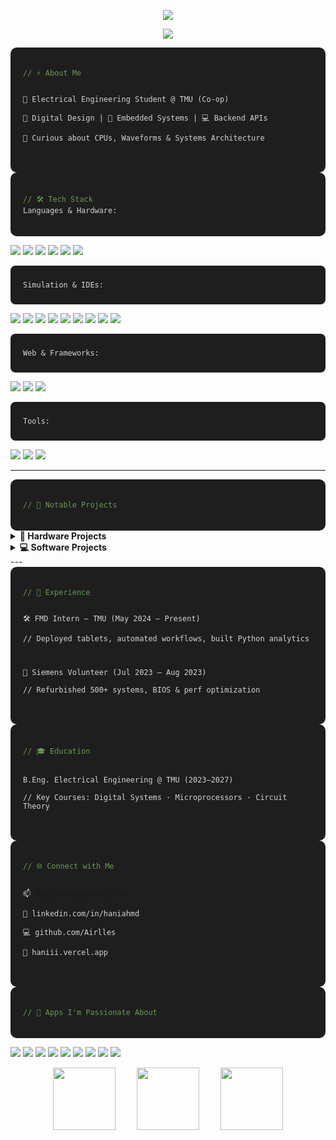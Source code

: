 <!-- DYNAMIC TOP LINE -->
<p align="center">
  <img src="https://readme-typing-svg.demolab.com/?lines=Hey%2C%20I'm%20Hani%20Ahmed!;Digital%20Systems%20Engineer%20in%20Training;Always%20Learning%20%26%20Building!&font=Fira%20Code&center=true&width=550&height=50">
</p>


<!-- PROFILE SUMMARY -->
<p align="center">
  <img src="https://github-profile-summary-cards.vercel.app/api/cards/profile-details?username=Airlles&theme=radical" />
</p>

<!-- ABOUT ME -->
<div style="background-color:#1e1e1e; color:#d4d4d4; padding:20px; border-radius:10px; font-family:'Fira Code', monospace; font-size:14px;">
<pre><code><span style="color:#6A9955;">// ⚡ About Me</span>

🔬 Electrical Engineering Student @ TMU (Co-op)  
🔧 Digital Design | 🧪 Embedded Systems | 💻 Backend APIs  
🎯 Curious about CPUs, Waveforms & Systems Architecture
</code></pre>
</div>

<!-- Code editor look -->
<div style="background-color:#1e1e1e; color:#d4d4d4; padding:20px; border-radius:10px; font-family:'Fira Code', monospace; font-size:14px;">
<pre><code><span style="color:#6A9955;">// 🛠️ Tech Stack</span>
Languages &amp; Hardware:</code></pre>
</div>

<p>
  <img src="https://img.shields.io/badge/SystemVerilog-000000?style=for-the-badge"/>
  <img src="https://img.shields.io/badge/VHDL-453C5C?style=for-the-badge"/>
  <img src="https://img.shields.io/badge/C-00599C?style=for-the-badge&logo=c&logoColor=white"/>
  <img src="https://img.shields.io/badge/C++-004482?style=for-the-badge&logo=c%2B%2B&logoColor=white"/>
  <img src="https://img.shields.io/badge/Python-3670A0?style=for-the-badge&logo=python&logoColor=ffdd54"/>
  <img src="https://img.shields.io/badge/Java-ED8B00?style=for-the-badge&logo=java&logoColor=white"/>
</p>

<div style="background-color:#1e1e1e; color:#d4d4d4; padding:10px 20px; border-radius:8px; font-family:'Fira Code', monospace; font-size:14px; margin-top:10px;">
<pre><code>Simulation &amp; IDEs:</code></pre>
</div>

<p>
  <img src="https://img.shields.io/badge/ModelSim-003B6F?style=for-the-badge"/>
  <img src="https://img.shields.io/badge/Quartus-007ACC?style=for-the-badge"/>
  <img src="https://img.shields.io/badge/VS%20Code-007ACC?style=for-the-badge&logo=visual-studio-code&logoColor=white"/>
  <img src="https://img.shields.io/badge/Eclipse-2C2255?style=for-the-badge&logo=eclipse-ide&logoColor=white"/>
  <img src="https://img.shields.io/badge/Processing-006699?style=for-the-badge"/>
  <img src="https://img.shields.io/badge/LTSpice-A51417?style=for-the-badge"/>
  <img src="https://img.shields.io/badge/Matlab-0076A8?style=for-the-badge&logo=mathworks&logoColor=white"/>
  <img src="https://img.shields.io/badge/Vernier-808080?style=for-the-badge"/>
  <img src="https://img.shields.io/badge/Unity-000000?style=for-the-badge&logo=unity&logoColor=white"/>
</p>

<div style="background-color:#1e1e1e; color:#d4d4d4; padding:10px 20px; border-radius:8px; font-family:'Fira Code', monospace; font-size:14px; margin-top:10px;">
<pre><code>Web &amp; Frameworks:</code></pre>
</div>

<p>
  <img src="https://img.shields.io/badge/React-20232A?style=for-the-badge&logo=react&logoColor=61DAFB"/>
  <img src="https://img.shields.io/badge/Vite-646CFF?style=for-the-badge&logo=vite&logoColor=white"/>
  <img src="https://img.shields.io/badge/Node.js-339933?style=for-the-badge&logo=nodedotjs&logoColor=white"/>
</p>

<div style="background-color:#1e1e1e; color:#d4d4d4; padding:10px 20px; border-radius:8px; font-family:'Fira Code', monospace; font-size:14px; margin-top:10px;">
<pre><code>Tools:</code></pre>
</div>

<p>
  <img src="https://img.shields.io/badge/Git-F05032?style=for-the-badge&logo=git&logoColor=white"/>
  <img src="https://img.shields.io/badge/Linux-FCC624?style=for-the-badge&logo=linux&logoColor=black"/>
  <img src="https://img.shields.io/badge/GitHub%20Actions-2088FF?style=for-the-badge&logo=github-actions&logoColor=white"/>
</p>

---
<!-- PROJECTS -->
<div style="background-color:#1e1e1e; color:#d4d4d4; padding:20px; border-radius:10px; font-family:'Fira Code', monospace; font-size:14px;">
<pre><code><span style="color:#6A9955;">// 🧪 Notable Projects</span></code></pre>
</div>

<!-- HARDWARE PROJECTS -->
<details>
  <summary><strong>🔧 Hardware Projects</strong></summary>
  <ul>
    <li>
      <strong>RISC-V CPU (5-stage)</strong>  
      <br><em>Custom pipelined CPU with ALU, PC logic & memory stages.</em>  
      <br><code>SystemVerilog · ModelSim · Quartus · FPGA</code>
    </li>
    <br>
    <li>
      <strong>Analog Design Labs</strong>  
      <br><em>Built amplifiers, diode regulators, rectifiers on breadboard.</em>  
      <br><code>LTSpice · Oscilloscope · Function Generator · Breadboard</code>
    </li>
  </ul>
</details>

<!-- SOFTWARE PROJECTS -->
<details>
  <summary><strong>💻 Software Projects</strong></summary>
  <ul>
    <li>
      <strong>FastAPI BobaCloud</strong>  
      <br><em>REST API microservice for boba shop backend with CI/CD.</em>  
      <br><code>Python · FastAPI · Docker · GitHub Actions · Render</code>
    </li>
    <br>
    <li>
      <strong>Simon Game (Java GUI)</strong>  
      <br><em>Color memory game with animations and sound effects.</em>  
      <br><code>Java · Eclipse · Swing</code>
    </li>
  </ul>
</details>
--- 

<!-- EXPERIENCE -->
<div style="background-color:#1e1e1e; color:#d4d4d4; padding:20px; border-radius:10px; font-family:'Fira Code', monospace; font-size:14px;">
<pre><code><span style="color:#6A9955;">// 💼 Experience</span>

🛠️ FMD Intern – TMU (May 2024 – Present)  
// Deployed tablets, automated workflows, built Python analytics

🔧 Siemens Volunteer (Jul 2023 – Aug 2023)  
// Refurbished 500+ systems, BIOS & perf optimization
</code></pre>
</div>

<!-- EDUCATION -->
<div style="background-color:#1e1e1e; color:#d4d4d4; padding:20px; border-radius:10px; font-family:'Fira Code', monospace; font-size:14px;">
<pre><code><span style="color:#6A9955;">// 🎓 Education</span>

B.Eng. Electrical Engineering @ TMU (2023–2027)  
// Key Courses: Digital Systems · Microprocessors · Circuit Theory
</code></pre>
</div>

<!-- CONTACT -->
<div style="background-color:#1e1e1e; color:#d4d4d4; padding:20px; border-radius:10px; font-family:'Fira Code', monospace; font-size:14px;">
<pre><code><span style="color:#6A9955;">// 🌐 Connect with Me</span>

📫 haniahmd004@gmail.com  
🔗 linkedin.com/in/haniahmd  
💻 github.com/Airlles  
🧠 haniii.vercel.app
</code></pre>
</div>

<!-- Passionate Apps Section -->
<div style="background-color:#1e1e1e; color:#d4d4d4; padding:20px; border-radius:10px; font-family:'Fira Code', monospace; font-size:14px;">
<pre><code><span style="color:#6A9955;">// 💖 Apps I'm Passionate About</span></code></pre>
</div>

<p>
  <img src="https://img.shields.io/badge/YouTube-FF0000?style=for-the-badge&logo=youtube&logoColor=white"/>
  <img src="https://img.shields.io/badge/Webtoon-00D564?style=for-the-badge&logo=webtoon&logoColor=white"/>
  <img src="https://img.shields.io/badge/Pinterest-BD081C?style=for-the-badge&logo=pinterest&logoColor=white"/>
  <img src="https://img.shields.io/badge/Spotify-1DB954?style=for-the-badge&logo=spotify&logoColor=white"/>
  <img src="https://img.shields.io/badge/Canva-00C4CC?style=for-the-badge&logo=canva&logoColor=white"/>
  <img src="https://img.shields.io/badge/Notion-000000?style=for-the-badge&logo=notion&logoColor=white"/>
  <img src="https://img.shields.io/badge/Figma-F24E1E?style=for-the-badge&logo=figma&logoColor=white"/>
  <img src="https://img.shields.io/badge/Crunchyroll-F47521?style=for-the-badge&logo=crunchyroll&logoColor=white"/>
<img src="https://img.shields.io/badge/Instagram-E4405F?style=for-the-badge&logo=instagram&logoColor=white"/>

</p>


<!-- FINAL GIFS -->
<p align="center">
  <img src="https://media.giphy.com/media/SWoSkN6DxTszqIKEqv/giphy.gif" width="100" style="margin: 0 15px;"/>
  <img src="https://media.giphy.com/media/qgQUggAC3Pfv687qPC/giphy.gif" width="100" style="margin: 0 15px;"/>
  <img src="https://media.giphy.com/media/jRf5fsn8G6YaogAWxn/giphy.gif" width="100" style="margin: 0 15px;"/>
</p>

